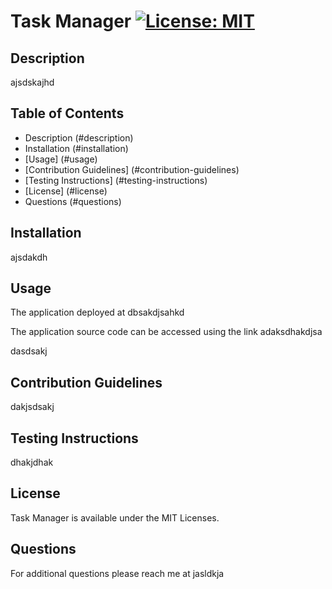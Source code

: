 # Task Manager      [![License: MIT](https://img.shields.io/badge/License-MIT-yellow.svg)](https://opensource.org/licenses/MIT)

## Description

ajsdskajhd

## Table of Contents

* Description (#description)
* Installation (#installation)
* [Usage] (#usage)
* [Contribution Guidelines] (#contribution-guidelines)
* [Testing Instructions] (#testing-instructions)
* [License] (#license)
* Questions (#questions)

## Installation

ajsdakdh

## Usage

The application deployed at dbsakdjsahkd

The application source code can be accessed using the link adaksdhakdjsa

dasdsakj

## Contribution Guidelines

dakjsdsakj

## Testing Instructions

dhakjdhak

## License

Task Manager is available under the MIT Licenses.

## Questions

For additional questions please reach me at jasldkja


